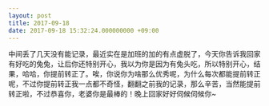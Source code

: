 ```yaml
---
layout: post
title: 2017-09-18
date: 2017-09-18 15:32:24.000000000 +09:00
---
```


中间丢了几天没有能记录，最近实在是加班的加的有点虚脱了，今天你告诉我回家有好吃的兔兔，让后你还特别开心，我以为你是因为有兔头吃，所以特别开心，结果，哈哈，你提前转正了。唉，你说你为啥那么优秀呢，为什么每次都能提前转正呢，不过你提前转正我一点都不奇怪，翻翻之前我的记录，那么辛苦，当然能提前转正啦，不过恭喜你，老婆你是最棒的！晚上回家好好伺候伺候你~
